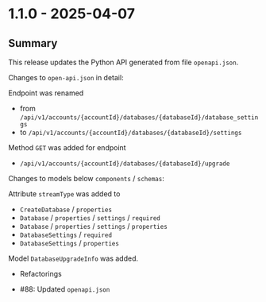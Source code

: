 # 1.1.0 - 2025-04-07

## Summary

This release updates the Python API generated from file `openapi.json`.

Changes to `open-api.json` in detail:

Endpoint was renamed
* from `/api/v1/accounts/{accountId}/databases/{databaseId}/database_settings`
* to `/api/v1/accounts/{accountId}/databases/{databaseId}/settings`

Method `GET` was added for endpoint
* `/api/v1/accounts/{accountId}/databases/{databaseId}/upgrade`

Changes to models below `components` / `schemas`:

Attribute `streamType` was added to
* `CreateDatabase` / `properties`
* `Database` / `properties` / `settings` / `required`
* `Database` / `properties` / `settings` / `properties`
* `DatabaseSettings` / `required`
* `DatabaseSettings` / `properties`

Model `DatabaseUpgradeInfo` was added.

* Refactorings

* #88: Updated `openapi.json`
